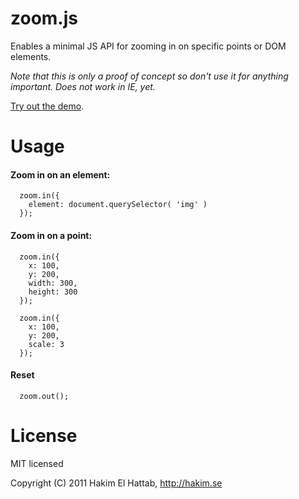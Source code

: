 # zoom.js

Enables a minimal JS API for zooming in on specific points or DOM elements.

*Note that this is only a proof of concept so don't use it for anything important. Does not work in IE, yet.*

[Try out the demo](http://lab.hakim.se/zoom-js/).

# Usage

#### Zoom in on an element:

```
  zoom.in({ 
    element: document.querySelector( 'img' ) 
  });
```

#### Zoom in on a point:

```
  zoom.in({
    x: 100,
    y: 200,
    width: 300,
    height: 300
  });
```

```
  zoom.in({
    x: 100,
    y: 200,
    scale: 3
  });
```

#### Reset
```
  zoom.out();
```

# License

MIT licensed

Copyright (C) 2011 Hakim El Hattab, http://hakim.se